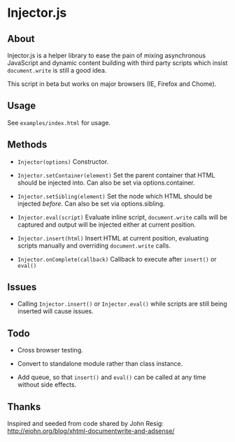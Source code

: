 Injector.js 
===========

About
-----

Injector.js is a helper library to ease the pain of mixing asynchronous 
JavaScript and dynamic content building with third party scripts which insist 
`document.write` is still a good idea.

This script in beta but works on major browsers (IE, Firefox and Chome).

Usage
-----

See `examples/index.html` for usage.

Methods
-------

* `Injector(options)`
  Constructor.

* `Injector.setContainer(element)` 
  Set the parent container that HTML should be injected into.
  Can also be set via options.container.
  
* `Injector.setSibling(element)`
  Set the node which HTML should be injected *before*.
  Can also be set via options.sibling.
  
* `Injector.eval(script)`
  Evaluate inline script, `document.write` calls will be captured and output 
  will be injected either at current position.
  
* `Injector.insert(html)`
  Insert HTML at current position, evaluating scripts manually and overriding 
  `document.write` calls.
  
* `Injector.onComplete(callback)`
  Callback to execute after `insert()` or `eval()`
  
Issues
------

* Calling `Injector.insert()` or `Injector.eval()` while scripts are still 
  being inserted will cause issues.

Todo
----

* Cross browser testing.

* Convert to standalone module rather than class instance.

* Add queue, so that `insert()` and `eval()` can be called at any time without 
  side effects.
  
Thanks
------

Inspired and seeded from code shared by John Resig: http://ejohn.org/blog/xhtml-documentwrite-and-adsense/